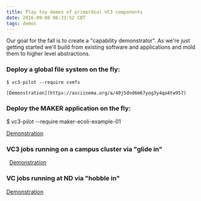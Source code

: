 ```yaml
---
title: Play toy demos of primordial VC3 components
date: 2016-09-08 06:31:52 CDT
tags: demos
---
```


Our goal for the fall is to create a "capability demonstrator".  As we're just getting started we'll build from existing software and applications and mold them to higher level abstractions.


### Deploy a global file system on the fly: 

    $ vc3-pilot --require cvmfs

    [Demonstration](https://asciinema.org/a/40j5dnd6m67yog3y4qa4tw957)

### Deploy the MAKER application on the fly:

   $ vc3-pilot --require maker-ecoli-example-01
    
   [Demonstration](https://asciinema.org/a/4qzmcrpmrzssxen6s1knkgw86)

### VC3 jobs running on a campus cluster via "glide in"

   [Demonstration](http://asciinema.org/a/7a9ku2k4z3ujtnr1v4cjo6mq3)

### VC jobs running at ND via "hobble in"
 
   [Demonstration](https://asciinema.org/a/84798)
 


